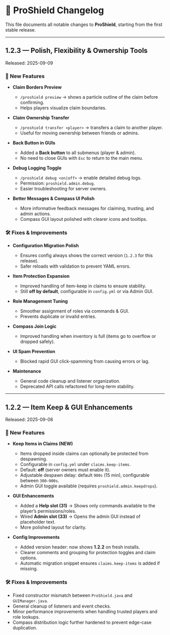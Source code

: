 # 📜 ProShield Changelog

This file documents all notable changes to **ProShield**, starting from the first stable release.

---

## **1.2.3 — Polish, Flexibility & Ownership Tools**
Released: 2025-09-09

### 🔑 New Features
- **Claim Borders Preview**  
  - `/proshield preview` → shows a particle outline of the claim before confirming.  
  - Helps players visualize claim boundaries.  

- **Claim Ownership Transfer**  
  - `/proshield transfer <player>` → transfers a claim to another player.  
  - Useful for moving ownership between friends or admins.  

- **Back Button in GUIs**  
  - Added a **Back button** to all submenus (player & admin).  
  - No need to close GUIs with `Esc` to return to the main menu.  

- **Debug Logging Toggle**  
  - `/proshield debug <on|off>` → enable detailed debug logs.  
  - Permission: `proshield.admin.debug`.  
  - Easier troubleshooting for server owners.  

- **Better Messages & Compass UI Polish**  
  - More informative feedback messages for claiming, trusting, and admin actions.  
  - Compass GUI layout polished with clearer icons and tooltips.  

### 🛠 Fixes & Improvements
- **Configuration Migration Polish**  
  - Ensures config always shows the correct version (`1.2.3` for this release).  
  - Safer reloads with validation to prevent YAML errors.  

- **Item Protection Expansion**  
  - Improved handling of item-keep in claims to ensure stability.  
  - Still **off by default**, configurable in `config.yml` or via Admin GUI.  

- **Role Management Tuning**  
  - Smoother assignment of roles via commands & GUI.  
  - Prevents duplicate or invalid entries.  

- **Compass Join Logic**  
  - Improved handling when inventory is full (items go to overflow or dropped safely).  

- **UI Spam Prevention**  
  - Blocked rapid GUI click-spamming from causing errors or lag.  

- **Maintenance**  
  - General code cleanup and listener organization.  
  - Deprecated API calls refactored for long-term stability.  

---

## **1.2.2 — Item Keep & GUI Enhancements**
Released: 2025-09-08

### 🔑 New Features
- **Keep Items in Claims (NEW)**  
  - Items dropped inside claims can optionally be protected from despawning.  
  - Configurable in `config.yml` under `claims.keep-items`.  
  - Default: **off** (server owners must enable it).  
  - Adjustable despawn delay: default `900s` (15 min), configurable between `300–900s`.  
  - Admin GUI toggle available (requires `proshield.admin.keepdrops`).  

- **GUI Enhancements**
  - Added a **Help slot (31)** → Shows only commands available to the player’s permissions/roles.  
  - Wired **Admin slot (33)** → Opens the admin GUI instead of placeholder text.  
  - More polished layout for clarity.  

- **Config Improvements**
  - Added version header: now shows **1.2.2** on fresh installs.  
  - Clearer comments and grouping for protection toggles and claim options.  
  - Automatic migration snippet ensures `claims.keep-items` is added if missing.  

### 🛠 Fixes & Improvements
- Fixed constructor mismatch between `ProShield.java` and `GUIManager.java`.  
- General cleanup of listeners and event checks.  
- Minor performance improvements when handling trusted players and role lookups.  
- Compass distribution logic further hardened to prevent edge-case duplication.
